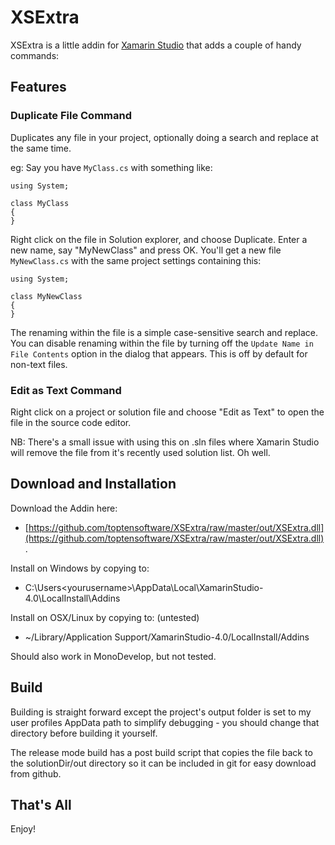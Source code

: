 # XSExtra

XSExtra is a little addin for [Xamarin Studio](http://xamarin.com/studio) that adds a couple of handy commands:

## Features

### Duplicate File Command

Duplicates any file in your project, optionally doing a search and replace at the same time.

eg: Say you have `MyClass.cs` with something like:

	using System;

	class MyClass
	{
	}

Right click on the file in Solution explorer, and choose Duplicate.  Enter a new name, say "MyNewClass" and press OK.  You'll get a new file `MyNewClass.cs` with the same project settings containing this:

	using System;

	class MyNewClass
	{
	}

The renaming within the file is a simple case-sensitive search and replace.  You can disable renaming within the file by turning off the `Update Name in File Contents` option in the dialog
that appears.  This is off by default for non-text files.


### Edit as Text Command

Right click on a project or solution file and choose "Edit as Text" to open the file in the source code editor.

NB: There's a small issue with using this on .sln files where Xamarin Studio will remove the file from it's recently used solution list. Oh well.


## Download and Installation

Download the Addin here:

* [https://github.com/toptensoftware/XSExtra/raw/master/out/XSExtra.dll](https://github.com/toptensoftware/XSExtra/raw/master/out/XSExtra.dll).

Install on Windows by copying to:

* C:\Users\<yourusername>\AppData\Local\XamarinStudio-4.0\LocalInstall\Addins

Install on OSX/Linux by copying to: (untested)

* ~/Library/Application Support/XamarinStudio-4.0/LocalInstall/Addins

Should also work in MonoDevelop, but not tested.


## Build

Building is straight forward except the project's output folder is set to my user profiles AppData path to simplify debugging - you should change that directory before building it yourself.

The release mode build has a post build script that copies the file back to the solutionDir/out directory so it can be included in git for easy download from github.

## That's All

Enjoy!
